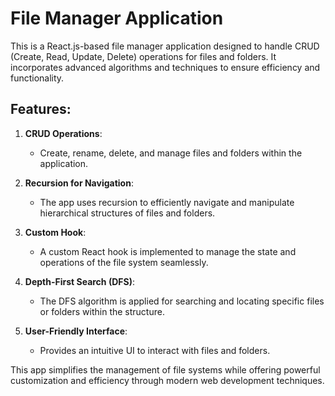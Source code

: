 # File Manager Application

This is a React.js-based file manager application designed to handle CRUD (Create, Read, Update, Delete) operations for files and folders. It incorporates advanced algorithms and techniques to ensure efficiency and functionality.

## Features:
1. **CRUD Operations**:
   - Create, rename, delete, and manage files and folders within the application.
   
2. **Recursion for Navigation**:
   - The app uses recursion to efficiently navigate and manipulate hierarchical structures of files and folders.

3. **Custom Hook**:
   - A custom React hook is implemented to manage the state and operations of the file system seamlessly.

4. **Depth-First Search (DFS)**:
   - The DFS algorithm is applied for searching and locating specific files or folders within the structure.

5. **User-Friendly Interface**:
   - Provides an intuitive UI to interact with files and folders.

This app simplifies the management of file systems while offering powerful customization and efficiency through modern web development techniques.

